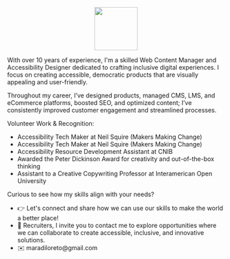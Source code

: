 <div id="header" align="center">
  <img src="https://media.giphy.com/media/M9gbBd9nbDrOTu1Mqx/giphy.gif" width="100"/>
</div>

With over 10 years of experience, I'm a skilled Web Content Manager and Accessibility Designer dedicated to crafting inclusive digital experiences. I focus on creating accessible, democratic products that are visually appealing and user-friendly.

Throughout my career, I’ve designed products, managed CMS, LMS, and eCommerce platforms, boosted SEO, and optimized content; I’ve consistently improved customer engagement and streamlined processes.

Volunteer Work & Recognition:
<ul>
  <li>Accessibility Tech Maker at Neil Squire (Makers Making Change)</li>
  <li>Accessibility Tech Maker at Neil Squire (Makers Making Change)</li>
  <li>Accessibility Resource Development Assistant at CNIB</li>
  <li>Awarded the Peter Dickinson Award for creativity and out-of-the-box thinking</li>
  <li>Assistant to a Creative Copywriting Professor at Interamerican Open University</li>
</ul>

Curious to see how my skills align with your needs? 
<ul>
  <li>👉 Let's connect and share how we can use our skills to make the world a better place!</li>
  <li>🤝 Recruiters, I invite you to contact me to explore opportunities where we can collaborate to create accessible, inclusive, and innovative solutions.</li>
  <li>✉️ maradiloreto@gmail.com</li>
</ul>


<!--
**adgentinian/adgentinian** is a ✨ _special_ ✨ repository because its `README.md` (this file) appears on your GitHub profile.

Here are some ideas to get you started:

- 🔭 I’m currently working on ...
- 🌱 I’m currently learning ...
- 🤔 I’m looking for help with ...
- 💬 Ask me about ...
- 📫 How to reach me: ...
- 😄 Pronouns: ...
- ⚡ Fun fact: ...
-->
